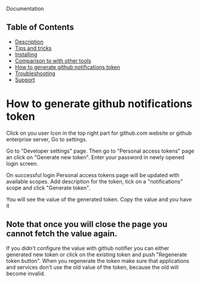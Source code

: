 Documentation

## Table of Contents

- [Description](#description)
- [Tips and tricks](#how-to-use)
- [Installing](#installing)
- [Comparison to with other tools](#others)
- [How to generate github notifications token](#how-to-generate-github-notifications-token)
- [Troubleshooting](#troubleshooting)
- [Support](#support)

# How to generate github notifications token

Click on you user Icon in the top right part for github.com website or github enterprise server, Go to settings.

Go to "Developer settings" page. Then go to "Personal access tokens" page an click on "Generate new token". Enter your password in newly opened login screen.

On successful login Personal access tokens page will be updated with available scopes. Add description for the token, tick on a "notifications" scope and click "Generate token".

You will see the value of the generated token. Copy the value and you have it

## Note that once you will close the page you cannot fetch the value again. 

If you didn't configure the value with github notifier you can either generated new token or click on the existing token and push "Regenerate token button". When you regenerate the token make sure that applications and services don't use the old value of the token, because the old will become invalid.
